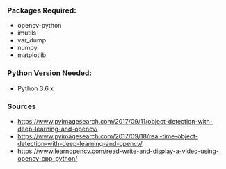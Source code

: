 ### Packages Required:
* opencv-python
* imutils
* var_dump
* numpy
* matplotlib

### Python Version Needed: 
* Python 3.6.x

### Sources
* https://www.pyimagesearch.com/2017/09/11/object-detection-with-deep-learning-and-opencv/
* https://www.pyimagesearch.com/2017/09/18/real-time-object-detection-with-deep-learning-and-opencv/
* https://www.learnopencv.com/read-write-and-display-a-video-using-opencv-cpp-python/